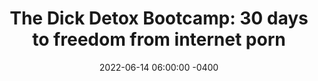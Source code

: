 ---
date: 2022-06-14 06:00:00 -0400
type: Dick Detox 30-Day Bootcamp
title: 'The Dick Detox Bootcamp: 30 days to freedom from internet porn'
description: >-
  My proven system to quit internet porn, win with women, and get your sex life
  back on track. You will break your porn addiction with this program.
image: /assets/images/drafts/latimore-high-waist.png
product_info:
  button_text: Enroll now!
  button_url:
  price:
hero:
  hero_type: product
  image: /assets/images/drafts/latimore-high-waist.png
  heading: 30-day Dick Detox Bootcamp
  text: >-
    My proven system to quit internet porn, win with women, and get your sex
    life back on track.
page_blocks:
  - _id: block_benefits
    heading: The 30-day Dick Detox bootcamp gets you off porn with these powerful tools
    benefit_items:
      - heading: Privacy
        text: >
          Everything shared within the group and during calls is 100%
          confidential. You don’t even have to show your face, use your real
          name, or engage if you don’t want to.
      - heading: Accountability
        text: "Our private Whatsapp group delivers\_instant support and feedback. This alone has helped numerous guys hit the brakes before crashing back into porn."
      - heading: Live coaching
        text: >-
          2x a week I do a live coaching call where I teach, coach, answer your
          questions, and share my first-hand experience battling addiction.
      - heading: Reinforcement work
        text: >-
          Every call has a live assignment and homework to do on your own to
          reinforce the training to eliminate porn.
      - heading: Celebrating wins
        text: >-
          We have a private community for members to log progress, post content,
          share victories, and receive support & feedback. You keep your access
          even after the 30 days are over.
      - heading: Brotherhood
        text: >-
          Porn is a private addiction that feeds on loneliness. The Dick Detox
          combats that with a brotherhood of men leaning on one another for
          support and guidance.
  - _id: block_testimonial
    quote_markdown: >-
      Hey guys\!\!


      21 days+now\!\! Extremely committed and decided. I will never fall to my
      old self because the benefits are tremendous. I won't trick my brain into
      that dopamine trap.


      Good sleep, improved self-confidence, and now higher sex drive. Was with
      my girl yesterday and we had an intense make-out session. I felt like a
      man and in control.


      I am starting to feel horny at night or early waking up but I see those as
      good signs. Implemented breath work and meditation.<br><br>Guys keep at it
    quote_source:
      small_image: /assets/images/products/anonymous-image.jpg
      name: Greeza
      context: Dick-detox forum
  - _id: block_rich_text
    alignment: center
    text_markdown: >-
      The Porn Pandemic&nbsp;


      * The *Journal of Sex Research* reports that 91.5% of men have watched
      porn at least once in the last month
      ([source](https://www.tandfonline.com/doi/abs/10.1080/00224499.2018.1532488?journalCode=hjsr20))&nbsp;

      * According to data from the SEMrush Traffic Analytics tool, as of April
      2022 porn sites received more website traffic in the U.S. than Twitter,
      Instagram, Netflix, Pinterest, and LinkedIn combined.
      ([source](https://www.semrush.com/blog/most-visited-websites/))


      * SimilarWeb, a website metric tracking service, reports that **Xvideos
      alone received over 3 BILLION visits in the last 30 days.** That’s for
      only **ONE** porn site—there are ***SEVERAL \*\**othersthat boast similar
      numbers.&nbsp;***Keep in mind that there are only 4 billion guys on the
      planet\!*\*\*
  - _id: block_rich_text
    alignment: center
    text_markdown: >-
      But these numbers aren’t surprising…


      **Porn—specifically high-speed, streaming, internet porn—is an EXTREMELY
      addictive drug**. That’s because this type of porn has a trifecta of
      traits that makes it easy to get hooked on and nearly impossible to quit:


      * **Accessibility.** Almost everyone has access to high-speed internet,
      either on their smartphone or computer at home.

      * **Anonymity.** No one has to know you watch porn unless you get caught.

      * **Affordability.** It’s free\!&nbsp;


      But where porn differs from other addictive substances is WHY guys get
      hooked. People usually get hooked on drugs and booze as a coping mechanism
      for trauma and other issues, but you don’t need to be hurting inside for
      porn to trap you.


      Porn’s appeal is simple: Orgasms feel good. The urge to meet a woman and
      procreate is arguably the most powerful drive in the world. Internet porn
      gives you the feeling of doing that WITHOUT facing risk, rejection, and
      potential embarrassment.


      **It seems like a great ride until you realize that everything comes with
      a cost…&nbsp;**


      Men all over the world are starting to realize that even though
      pornography is fun in the short term, **there are devastating long-term
      consequences.**


      **For example:&nbsp;**


      * A study led by [Dr. Peter Ueda](https://staff.ki.se/people/petjak) at
      the Karolinska Institutet in Stockholm, Sweden reported that **men are
      having way less sex**
      ([source](https://www.healthline.com/health-news/young-adults-especially-men-having-sex-less-frequently)).

      * In 2013, Italian researchers found that 1 in 4 men under the age of
      forty have reported some type of erectile dysfunction
      ([source](https://www.jsm.jsexmed.org/article/S1743-6095&#40;15&#41;30428-8/fulltext)).

      * Men under 40 are dealing with **sharp increases in delayed ejaculation,
      erectile dysfunction, low libido**, and overall dissatisfaction with sex
      ([source](https://www.ncbi.nlm.nih.gov/pmc/articles/PMC5039517/)).

      * Porn use can increase mental health problems like depression and anxiety
      ([source](https://www.frontiersin.org/articles/10.3389/fpsyg.2020.613244/full))

      * People in a relationship who watch porn were more likely to break up in
      direct proportion to the frequency of their porn use
      ([source](https://www.psychologytoday.com/ca/blog/experimentations/201707/pornography-and-broken-relationships))

      * **Porn use can shrink parts of your brain** responsible for good
      decision making, motivation, and mood
      ([source](https://www.ncbi.nlm.nih.gov/pmc/articles/PMC3050060/))


      But you didn’t need a study to tell you any of this.&nbsp;


      You know it from your own experience, and that’s why you’re here…
  - _id: block_rich_text
    alignment: center
    text_markdown: >-
      ## Introducing The Dick Detox Bootcamp


      **The Dick Detox Bootcamp is a 30-day intensive program hosted by Ed
      Latimore that will get you off of porn and your dating life back on track,
      even if you’ve been hooked since age 12**


      By combining the latest research on porn addiction, a decade of personal
      experience battling addiction, and a PRIVATE support network, the Dick
      Detox Bootcamp is the fastest and most effective way to quit porn anywhere
      on the internet.&nbsp;


      #### The 4-week Dick Detox program consists of:


      * **2 group calls per week hosted by Ed Latimore on Zoom.**&nbsp;You’ll
      receive direct access to me as I share my experiences and strategies for
      battling addiction every week. This is NOT a webinar but a live,
      interactive call with me and the other clients.&nbsp;

      * **Worksheets and homework assignments.** Every call comes with both live
      assignments to do on the call and a homework assignment for you to
      complete on your own to make sure the lessons stick and apply to your
      life.&nbsp;

      * **Lifetime access to our private group hosted in Circle.** We have a
      private community where members can log their progress, post content,
      share victories, and receive support and feedback. You’ll keep your access
      even after the 30 days are over.

      * **Lifetime Whatsapp group access.** Every member is added to a private
      Whatsapp group immediately upon signing up where you can receive *instant*
      support and feedback as you battle porn temptations. This alone has helped
      numerous guys hit the brakes before crashing and ruining their progress.

      * **A band of brothers.** In addition to your coaches, the guys in the
      Dick Detox group are your core support group for the next 30 days and
      beyond. Anyone who has beaten an addiction knows that a good support group
      is the most important step in recovery. Connections made within the group
      often last for years\!

      * **Complete privacy.** The only guys who will know anything about your
      porn use are those who are in the group for the same reason. Everything
      shared within the group is 100% confidential.


      I know many of you guys are leading busy lives. Quitting porn is a
      priority, but you still have a life to live…


      That’s why I made this program as simple as possible. It will take less
      than 3 hours of your time per week for **just 4 weeks**.&nbsp;


      After that, you’ll have the tools, skills, and network to stay away from
      porn for good.&nbsp;
  - _id: block_rich_text
    alignment: center
    text_markdown: >-
      ## Course Syllabus


      ### Ed Latimore


      #### Week 1 Becoming better looking to make girls want to have sex with
      you


      It’s hard to get off porn if you don’t think you’ll ever have a chance
      with a real flesh and blood woman. The good news is that women are just as
      turned on by appearances as men, and they will make themselves more
      available to you if you follow some basic steps to enhance your physical
      appearance.


      There’s no such thing as an ugly man; only one who doesn’t try. Improving
      your appearance will not only make you more attractive to women, it will
      also increase the amount of respect you have for yourself.&nbsp;


      1. Body recomposition plan (nutrition, weight lifting, and body weight)

      2. Haircut recommendation and facial hair recommendation

      3. Basic grooming that makes a big difference (tongue scraping, skincare,
      flossing, moisturizing)

      4. Clothing and shoe selection on a budget

      5. Picking out cologne


      #### Week 2 Hobbies to make you more attractive


      You’re having trouble stepping away from porn because it’s alluring and
      hits all the buttons to make you addicted. Well not only is porn a bad
      habit on its own, but it’s also preventing you from developing interesting
      hobbies to make you attractive to women.&nbsp;


      It’s not enough to stop a bad habit—we have to replace it with a healthy
      one.&nbsp; But instead of telling you exactly which hobbies to do, I’ll
      give you a simple rubric for identifying if a hobby will make you more
      attractive, make you a better person, and keep you off of porn.


      1. The characteristics of a bad hobby

      2. What all good hobbies have in common

      3. How to figure out what type of hobby is best for you without wasting
      time

      4. Which hobbies do women find the most attractive and why

      5. How to lean on your hobby to replace your porn hobby


      #### Week 3 Preventative measures and combating cravings


      The easiest way to break your porn habit is to make it difficult to use
      porn. Learn how to porn-proof your lifestyle and technology. Getting this
      right is half the battle. In theory, just porn-proofing your life would
      indefinitely fix most of your issues with pornography, but there is more
      that we must do to detox your dick for good.


      No matter what we do, there will be situations where you can use. No
      proofing method is perfect and old habits die hard. This is where we
      employ the last-minute strategies that we develop to deal with porn
      cravings.


      1. Get private internet use as close to zero as possible. Easy if you live
      with people.

      2. Set up porn blocks and wipe browser history.

      3. Develop non-digital entertainment measures to keep you off the computer
      whenever possible

      4. Rearranging your workspace

      5. Removing digital triggers (sites and whatnot)


      #### Week 4 Camaraderie and accountability


      The program comes with an accountability group that you’re plugged into,
      but what about when the program ends? This will teach your accountability
      strategies so you can take these and continue to lean on your friends and
      nurture relationships to help you stay clean.&nbsp;


      1. Introducing the Skinner rats and we can learn from them

      2. Building accountability and openness with people in your life

      3. Courage to seek out people who support you

      4. Staying connected past the group


      ### Bonus Lesson: Sparking sex life with your wife


      It’s easier to fall into the porn trap if your wife doesn’t want to have
      sex with you or you don’t want to have sex with your wife. If it’s the
      former, the work in this bonus will show you how to rekindle the flame the
      right way. If you don’t want to have sex with her, then we’ll deal with
      the most reasons you don’t want to and come up with a solution. This will
      almost certainly involve hard conversations that you’ve been putting off
      with yourself or her, and now is the time to do it.


      1. Be honest? Would you fuck you? Why or why not (call bullshit session)

      2. Men are either fucking up with the physical, emotional, or “financial”
      responsibility. Which one are you? (Deep dive group session)

      3. Devising a 30-day plan to immediately change the home dynamic to be
      more conducive to sex.

      4. If the issue is with you not wanting to sleep with her, why? 90% of the
      time, this is going to be purely physical


      ### **Who the course isn’t for**


      If you can’t have premarital sex, this program can’t work for you. I’m not
      saying that you have to go get laid tonight, but if your lifestyle/culture
      specifically forbids sex outside of wedlock—but you’re a porn addict—then
      you’ve got other issues that you need to deal with that will not be
      covered in this program.&nbsp;


      ### Regan Jacklin


      #### Week 1: Overcome the instant gratification trap by becoming a man of
      purpose&nbsp;


      Humans have deeply ingrained needs. If we don’t satisfy these needs
      naturally through positive habits and goals, we will need to satisfy them
      unnaturally with porn. Whether your goal is to get a girlfriend, start
      your own business, be a better parent or spouse, or get right with God,
      **this module will help you identify what is truly important to you and
      give you a tangible plan to begin moving towards it.**&nbsp;


      You’ll discover how you aren’t giving something up by quitting porn but
      how you’ve actually been forfeiting what is important to you through your
      porn use.


      1. Get clear and excited about what a life free from porn has in store for
      you

      2. Identify how porn is actually causing you more pain than pleasure&nbsp;

      3. Understand why your brain gets so hooked on something so harmful

      4. Discover cheat codes to blast through any withdrawals and help your
      brain heal ASAP

      5. Learn how one single neurochemical in your brain can be your superpower
      or keep you enslaved and how porn hijacks it every time.


      #### Week 2: Discovering the dark side of pornography&nbsp;


      **Deep down, something inside of you*****knows *****porn is immoral,
      nasty, and degrading.** But unlike other hard drugs, no one taught us
      about the damaging effects of porn. This module will confirm your
      suspicions and peel back the curtain, showing the latest research on
      porn’s harmful effects.


      When you can see porn for what it *really* is, you’ll develop a natural
      and visceral aversion to it. This is the only way to destroy cravings over
      the long term.&nbsp;


      Discover:&nbsp;


      1. How the porn industry is worse than you ever imagined.

      2. How porn is secretly the worst of all gateway drugs and opens the door
      for countless other bad habits.

      3. How porn can cause mental health problems, physical performance
      problems, emotional intimacy problems, and spiritual integrity problems.

      4. The danger of tolerance and where it can lead (relying on dangerous
      fetishes like child porn, cartoon porn, gang, rape, etc to get that
      ‘rush’).&nbsp;

      5. How to get off the moving train before virtual reality and robotics
      take porn to infinity and beyond (this shift will be bigger than jumping
      from playboys to high-speed internet porn\!)


      #### Week 3: Managing stress, boredom, and other difficult emotions
      without porn&nbsp;


      The only “negative” side effect of quitting porn is that you’ll be alone
      with your thoughts and emotions for the first time. Getting off porn
      forces you to confront whatever difficult facts or emotions you were
      hiding from. The only reason you haven’t quit porn already is because you
      haven’t been willing to face something.


      Many porn users don’t think they have a substance problem because they
      don’t drink alcohol or do drugs. But they use porn the same way any other
      addict does--to cope with their stresses, escape them, or fulfill an unmet
      need. In this module, you’ll learn why most guys don’t use porn because
      they have a high sex drive like they love to tell themselves but instead
      use porn to self-medicate for something. And you’ll learn healthier ways
      to cope without crashing.


      Here’s what we’ll cover:&nbsp;


      1. Identify which emotions you struggle with and explore healthier ways to
      deal with them

      2. Discover your subconscious fears around giving up porn

      3. Handle life’s ups and downs without a chemical crutch

      4. Stop using sex as a coping mechanism


      #### Week 4 Long-term tools for self-mastery and sustainable ‘sobriety’


      The threat of coming across porn never ends. No matter how well you
      shelter yourself, there’s always a chance of being exposed again. Even the
      best of us still face temptations after months or years of abstinence.
      This module will help you stay diligent over the long term even when your
      recovery is no longer your primary focus in life.&nbsp;


      1. Plan ahead of time how you will handle unexpected exposure

      2. Avoid relapses and bounce back quickly if you do have a setback

      3. Discover other habits that make sobriety harder and others that make it
      easier

      4. Easily remember why you started this journey months and years down the
      road&nbsp;

      5. Tips on effective journaling, meditation practices, dopamine fasting,
      breathwork, and more)
  - _id: block_rich_text
    alignment:
    text_markdown: >-
      Frequently Asked Questions


      ### What are the calls like?


      Each call is 60-90 minutes. Half of that time will be spent teaching you
      the science and strategies for overcoming porn. On most calls, there will
      also be 1 or 2 exercises to do live. We will always leave time for
      discussion for anyone who has questions or wants to engage further with
      the ideas. Lastly, during each call you will be given your homework
      assignment which usually takes 10-20 minutes (we then open up the next
      call by going over this assignment).


      ### How much time will be required of me?&nbsp;


      The calls are 60-90 minutes, twice per week, for 4 weeks. There will also
      be about 20 minutes worth of homework that is recommended you do in
      between calls. Overall, this course will take you 2-4 hours per week for 4
      weeks which means you can expect to break your addiction in roughly 10
      hours. If you choose, you can also spend much more time in the community
      groups as well.


      ### What results can I expect after the 4 weeks?


      First, you’ll have 30 days off of porn. If you’re like most guys, that’s a
      huge achievement by itself. You’ll also be armed with the strategies and
      habits to keep that streak alive, as well as an active group to help you
      remain accountable.&nbsp;


      You will have new hobbies and habits that increase your self-esteem and
      sexual marketplace value. Additionally, you can expect higher energy, sex
      drive, erection quality, and zest for life. Lastly, you’ll have the
      confidence and hope of knowing you are on the right path, and each day,
      month, and year will yield better mental, physical, and spiritual health.


      ### Is my involvement private?&nbsp;


      Public involvement is optional. On the zoom calls, you have to show your
      face or use your name. If you want to remain private, the only people who
      will know your identity are Ed and Regan, as they have to process your
      payment information. Otherwise, your level of public involvement is
      totally optional.&nbsp;


      ### What if I can’t make the live calls?


      All calls are recorded so you can rewatch anything you miss. You will have
      these replays to rewatch forever. The lessons taught on every call will
      also be transcribed so you can read the lessons presented. All homework
      will also be made available with instructions in the circle group.


      ### Is this for single guys or those in a committed relationship?


      Both. We want to see you win with women, whether you are in a relationship
      or still on the hunt.&nbsp;


      ### What happens once I enroll?&nbsp;


      Once you enroll, you will immediately receive instructions to get set up
      in the Whatsapp and Circle groups where you can get connected with the
      other members. You will receive an introductory video explaining how
      everything works and a brief overview of the strategies we are going to be
      covering (like the spark notes version so you can get started right away).
      Within 48 hours of joining, we will have our first call.&nbsp;


      ### What if I can’t afford it?


      We do offer the plan at two payments of $650 if the $1000 is too much
      upfront. We will also run other enrolments in the future. Start putting
      money aside now and treat your porn addiction as something serious.


      ### Why not just look up this information online for free?


      If information was all success took, everyone would be rich and ripped.
      When choosing a coach, you are paying for their years of experience with
      the subject, as well as the interactive and private *accountability
      community* they organize so all you have to do is show up. Ed Latimore and
      Regan Jacklin have spent *years* organizing and perfecting this system.
      The amount of research you’d have to do would take you years compared to
      just 4 weeks with us.&nbsp;


      ### Is this a religious group?


      There are no religious affiliations with this group. However, many choose
      to quit porn due to their faith so we often see many guys looking to
      enhance their spiritual life.&nbsp;


      # Ultimately, it’s not about porn


      Doing a dick detox is NOT just about quitting porn…


      **It’s about facing your fears, changing your life, and finally getting
      right where you’re wrong.**


      Using porn to escape from your problems only keeps you stuck on the
      hedonistic treadmill of bullshit.


      Instead of getting therapy, you watch more porn…


      Instead of making new friends, you watch more porn…


      Instead of doing anything meaningful to improve your life to get a real
      woman, you watch more porn…


      Unlike other groups or programs that have absurdly low success rates, **we
      teach you how to build****a life you want instead of escaping into digital
      fantasy.&nbsp;**


      We teach you how to get what you got from porn without resorting to it


      Because here’s the truth:&nbsp;


      ***Just*** quitting porn won’t change your life if you’re still alone, out
      of shape, and bored with your life.&nbsp;


      But with the live coaching, private support groups, and community provided
      in *Dick Detox,* you can finally conquer the porn habit and…


      * Rewire your brain to crave real sex rather than digital daydreams

      * Dramatically improve your sex life whether you are single or married

      * Release guilt and fear caused by a shameful browser history&nbsp;

      * Heal your brain’s reward centers for better motivation, focus, and
      happiness

      * Crush cravings on the spot by replacing porn with healthier alternatives

      * Eliminate social anxiety and develop healthy relationships with real
      human beings

      * Learn to live in alignment with your core values and become a man of
      integrity

      * Identify your most fulfilling goals and cultivate the habits and energy
      required to make them a reality&nbsp;

      * Improve your self-esteem knowing you belong to the minority of men who
      live porn free

      * And so much more


      Remember, I’ll be with you every step of the way both on the calls and in
      the Whatsapp group. If you need help or have questions, you can shoot me a
      message any time.&nbsp;


      So don’t waste another day telling yourself you’ll quit tomorrow only to
      end up stuck in the same spot years from now.


      Join Ed Latimore, Regan Jacklin, and the Dick Detox group and begin
      fighting back today\!
---